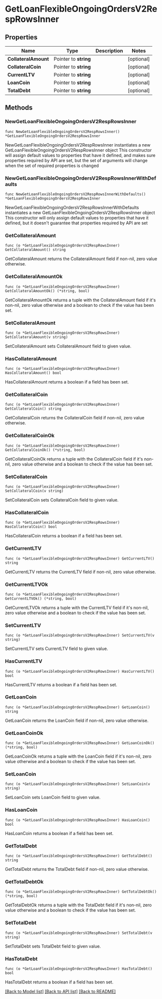 # GetLoanFlexibleOngoingOrdersV2RespRowsInner

## Properties

Name | Type | Description | Notes
------------ | ------------- | ------------- | -------------
**CollateralAmount** | Pointer to **string** |  | [optional] 
**CollateralCoin** | Pointer to **string** |  | [optional] 
**CurrentLTV** | Pointer to **string** |  | [optional] 
**LoanCoin** | Pointer to **string** |  | [optional] 
**TotalDebt** | Pointer to **string** |  | [optional] 

## Methods

### NewGetLoanFlexibleOngoingOrdersV2RespRowsInner

`func NewGetLoanFlexibleOngoingOrdersV2RespRowsInner() *GetLoanFlexibleOngoingOrdersV2RespRowsInner`

NewGetLoanFlexibleOngoingOrdersV2RespRowsInner instantiates a new GetLoanFlexibleOngoingOrdersV2RespRowsInner object
This constructor will assign default values to properties that have it defined,
and makes sure properties required by API are set, but the set of arguments
will change when the set of required properties is changed

### NewGetLoanFlexibleOngoingOrdersV2RespRowsInnerWithDefaults

`func NewGetLoanFlexibleOngoingOrdersV2RespRowsInnerWithDefaults() *GetLoanFlexibleOngoingOrdersV2RespRowsInner`

NewGetLoanFlexibleOngoingOrdersV2RespRowsInnerWithDefaults instantiates a new GetLoanFlexibleOngoingOrdersV2RespRowsInner object
This constructor will only assign default values to properties that have it defined,
but it doesn't guarantee that properties required by API are set

### GetCollateralAmount

`func (o *GetLoanFlexibleOngoingOrdersV2RespRowsInner) GetCollateralAmount() string`

GetCollateralAmount returns the CollateralAmount field if non-nil, zero value otherwise.

### GetCollateralAmountOk

`func (o *GetLoanFlexibleOngoingOrdersV2RespRowsInner) GetCollateralAmountOk() (*string, bool)`

GetCollateralAmountOk returns a tuple with the CollateralAmount field if it's non-nil, zero value otherwise
and a boolean to check if the value has been set.

### SetCollateralAmount

`func (o *GetLoanFlexibleOngoingOrdersV2RespRowsInner) SetCollateralAmount(v string)`

SetCollateralAmount sets CollateralAmount field to given value.

### HasCollateralAmount

`func (o *GetLoanFlexibleOngoingOrdersV2RespRowsInner) HasCollateralAmount() bool`

HasCollateralAmount returns a boolean if a field has been set.

### GetCollateralCoin

`func (o *GetLoanFlexibleOngoingOrdersV2RespRowsInner) GetCollateralCoin() string`

GetCollateralCoin returns the CollateralCoin field if non-nil, zero value otherwise.

### GetCollateralCoinOk

`func (o *GetLoanFlexibleOngoingOrdersV2RespRowsInner) GetCollateralCoinOk() (*string, bool)`

GetCollateralCoinOk returns a tuple with the CollateralCoin field if it's non-nil, zero value otherwise
and a boolean to check if the value has been set.

### SetCollateralCoin

`func (o *GetLoanFlexibleOngoingOrdersV2RespRowsInner) SetCollateralCoin(v string)`

SetCollateralCoin sets CollateralCoin field to given value.

### HasCollateralCoin

`func (o *GetLoanFlexibleOngoingOrdersV2RespRowsInner) HasCollateralCoin() bool`

HasCollateralCoin returns a boolean if a field has been set.

### GetCurrentLTV

`func (o *GetLoanFlexibleOngoingOrdersV2RespRowsInner) GetCurrentLTV() string`

GetCurrentLTV returns the CurrentLTV field if non-nil, zero value otherwise.

### GetCurrentLTVOk

`func (o *GetLoanFlexibleOngoingOrdersV2RespRowsInner) GetCurrentLTVOk() (*string, bool)`

GetCurrentLTVOk returns a tuple with the CurrentLTV field if it's non-nil, zero value otherwise
and a boolean to check if the value has been set.

### SetCurrentLTV

`func (o *GetLoanFlexibleOngoingOrdersV2RespRowsInner) SetCurrentLTV(v string)`

SetCurrentLTV sets CurrentLTV field to given value.

### HasCurrentLTV

`func (o *GetLoanFlexibleOngoingOrdersV2RespRowsInner) HasCurrentLTV() bool`

HasCurrentLTV returns a boolean if a field has been set.

### GetLoanCoin

`func (o *GetLoanFlexibleOngoingOrdersV2RespRowsInner) GetLoanCoin() string`

GetLoanCoin returns the LoanCoin field if non-nil, zero value otherwise.

### GetLoanCoinOk

`func (o *GetLoanFlexibleOngoingOrdersV2RespRowsInner) GetLoanCoinOk() (*string, bool)`

GetLoanCoinOk returns a tuple with the LoanCoin field if it's non-nil, zero value otherwise
and a boolean to check if the value has been set.

### SetLoanCoin

`func (o *GetLoanFlexibleOngoingOrdersV2RespRowsInner) SetLoanCoin(v string)`

SetLoanCoin sets LoanCoin field to given value.

### HasLoanCoin

`func (o *GetLoanFlexibleOngoingOrdersV2RespRowsInner) HasLoanCoin() bool`

HasLoanCoin returns a boolean if a field has been set.

### GetTotalDebt

`func (o *GetLoanFlexibleOngoingOrdersV2RespRowsInner) GetTotalDebt() string`

GetTotalDebt returns the TotalDebt field if non-nil, zero value otherwise.

### GetTotalDebtOk

`func (o *GetLoanFlexibleOngoingOrdersV2RespRowsInner) GetTotalDebtOk() (*string, bool)`

GetTotalDebtOk returns a tuple with the TotalDebt field if it's non-nil, zero value otherwise
and a boolean to check if the value has been set.

### SetTotalDebt

`func (o *GetLoanFlexibleOngoingOrdersV2RespRowsInner) SetTotalDebt(v string)`

SetTotalDebt sets TotalDebt field to given value.

### HasTotalDebt

`func (o *GetLoanFlexibleOngoingOrdersV2RespRowsInner) HasTotalDebt() bool`

HasTotalDebt returns a boolean if a field has been set.


[[Back to Model list]](../README.md#documentation-for-models) [[Back to API list]](../README.md#documentation-for-api-endpoints) [[Back to README]](../README.md)


